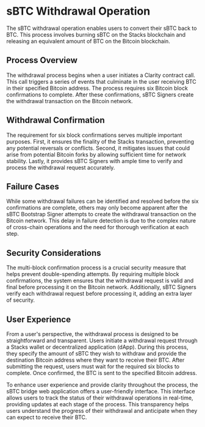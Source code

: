 # sBTC Withdrawal Operation

The sBTC withdrawal operation enables users to convert their sBTC back to BTC. This process involves burning sBTC on the Stacks blockchain and releasing an equivalent amount of BTC on the Bitcoin blockchain.

## Process Overview

The withdrawal process begins when a user initiates a Clarity contract call. This call triggers a series of events that culminate in the user receiving BTC in their specified Bitcoin address. The process requires six Bitcoin block confirmations to complete. After these confirmations, sBTC Signers create the withdrawal transaction on the Bitcoin network.

## Withdrawal Confirmation

The requirement for six block confirmations serves multiple important purposes. First, it ensures the finality of the Stacks transaction, preventing any potential reversals or conflicts. Second, it mitigates issues that could arise from potential Bitcoin forks by allowing sufficient time for network stability. Lastly, it provides sBTC Signers with ample time to verify and process the withdrawal request accurately.

## Failure Cases

While some withdrawal failures can be identified and resolved before the six confirmations are complete, others may only become apparent after the sBTC Bootstrap Signer attempts to create the withdrawal transaction on the Bitcoin network. This delay in failure detection is due to the complex nature of cross-chain operations and the need for thorough verification at each step.

## Security Considerations

The multi-block confirmation process is a crucial security measure that helps prevent double-spending attempts. By requiring multiple block confirmations, the system ensures that the withdrawal request is valid and final before processing it on the Bitcoin network. Additionally, sBTC Signers verify each withdrawal request before processing it, adding an extra layer of security.

## User Experience

From a user's perspective, the withdrawal process is designed to be straightforward and transparent. Users initiate a withdrawal request through a Stacks wallet or decentralized application (dApp). During this process, they specify the amount of sBTC they wish to withdraw and provide the destination Bitcoin address where they want to receive their BTC. After submitting the request, users must wait for the required six blocks to complete. Once confirmed, the BTC is sent to the specified Bitcoin address.

To enhance user experience and provide clarity throughout the process, the sBTC bridge web application offers a user-friendly interface. This interface allows users to track the status of their withdrawal operations in real-time, providing updates at each stage of the process. This transparency helps users understand the progress of their withdrawal and anticipate when they can expect to receive their BTC.
